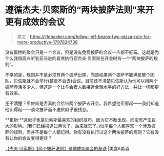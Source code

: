 # 遵循杰夫·贝索斯的“两块披萨法则”来开更有成效的会议

> 原文：<https://lifehacker.com/follow-jeff-bezos-two-pizza-rule-for-more-productive-1797824738>

没有蛋糕的聚会只是一个会议，但是没有免费披萨的会议一点都不好玩。这就是为什么我很高兴听到亚马逊的首席执行官杰夫·贝索斯在开会时有一个“两块披萨的规则”。



不幸的是，规则并不是必须有两个披萨出席，而是如果两个披萨不能满足整个团队，贝佐斯就不会举行(甚至不会去)会议。目前还不清楚贝佐斯认为他可以用两个披萨养活多少人，但这是一个让与会者人数接近合理水平的好方法，并让一切都更有效率。

还不清楚？贝佐斯是否真的会给带两个披萨去开会。我希望他买得起——我们知道他买得起——谈论披萨而不送货似乎很残忍。

**更新:**这似乎也是贝索斯最喜欢的组织技巧，因为它不断出现，而没有产生巨大的影响。(我们已经报道过两次了，后来就忘了。)似乎每个人都喜欢一个涉及披萨的规则，但并不是每个人都记得。你有没有执行过这个两块披萨的规则？它有没有让你的会议变得更好？

[【杰夫·贝索斯】【两个披萨法则】是他成功聚会的秘诀](http://www.foodandwine.com/news/jeff-bezos-two-pizza-rule) |美食&美酒